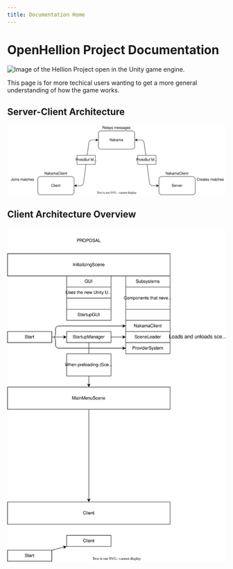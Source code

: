 ```yaml
---
title: Documentation Home
---
```


# OpenHellion Project Documentation
![Image of the Hellion Project open in the Unity game engine.](https://user-images.githubusercontent.com/37084190/196989422-4079d0fe-c16a-416b-80f7-27df3077c366.png)

This page is for more techical users wanting to get a more general understanding of how the game works.

## Server-Client Architecture
![A diagram of the OpenHellion server-client architecture.](res/ClientServer.drawio.svg)

## Client Architecture Overview
![A diagram of the OpenHellion client architecture.](res/ClientArchitecture.drawio.svg)